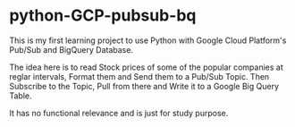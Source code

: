 # python-GCP-pubsub-bq

This is my first learning project to use Python with Google Cloud Platform's Pub/Sub and BigQuery Database.

The idea here is to read Stock prices of some of the popular companies at reglar intervals, Format them and Send them to a Pub/Sub Topic.
Then Subscribe to the Topic, Pull from there and Write it to a Google Big Query Table.

It has no functional relevance and is just for study purpose.
